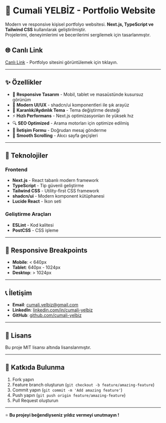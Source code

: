 
# 💼 Cumali YELBİZ - Portfolio Website

Modern ve responsive kişisel portfolyo websitesi. **Next.js, TypeScript ve Tailwind CSS** kullanılarak geliştirilmiştir.  
Projelerimi, deneyimlerimi ve becerilerimi sergilemek için tasarlanmıştır.

## 🌐 Canlı Link

[Canlı Link](https://cumali.yelbiz.com.tr) - Portfolyo sitesini görüntülemek için tıklayın.

---

## ✨ Özellikler

- 📱 **Responsive Tasarım** - Mobil, tablet ve masaüstünde kusursuz görünüm  
- 🎨 **Modern UI/UX** - shadcn/ui komponentleri ile şık arayüz  
- 🌙 **Karanlık/Aydınlık Tema** - Tema değiştirme desteği  
- ⚡ **Hızlı Performans** - Next.js optimizasyonları ile yüksek hız  
- 🔍 **SEO Optimized** - Arama motorları için optimize edilmiş  
- 📧 **İletişim Formu** - Doğrudan mesaj gönderme  
- 🎯 **Smooth Scrolling** - Akıcı sayfa geçişleri  

---

## 🔧 Teknolojiler

### Frontend
- **Next.js** - React tabanlı modern framework  
- **TypeScript** - Tip güvenli geliştirme  
- **Tailwind CSS** - Utility-first CSS framework  
- **shadcn/ui** - Modern komponent kütüphanesi  
- **Lucide React** - İkon seti  

### Geliştirme Araçları
- **ESLint** - Kod kalitesi  
- **PostCSS** - CSS işleme

---

## 📱 Responsive Breakpoints

- **Mobile**: < 640px  
- **Tablet**: 640px - 1024px  
- **Desktop**: > 1024px

---

## 📞 İletişim

- **Email**: cumali.yelbiz@gmail.com  
- **LinkedIn**: [linkedin.com/in/cumali-yelbiz](https://linkedin.com/in/cumali-yelbiz)  
- **GitHub**: [github.com/cumali-yelbiz](https://github.com/cumali-yelbiz)  

---

## 📄 Lisans

Bu proje MIT lisansı altında lisanslanmıştır.

---

## 🤝 Katkıda Bulunma

1. Fork yapın  
2. Feature branch oluşturun (`git checkout -b feature/amazing-feature`)  
3. Commit yapın (`git commit -m 'Add amazing feature'`)  
4. Push yapın (`git push origin feature/amazing-feature`)  
5. Pull Request oluşturun  

---

⭐ **Bu projeyi beğendiyseniz yıldız vermeyi unutmayın !**
